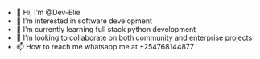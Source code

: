 - 👋 Hi, I’m @Dev-Elie
- 👀 I’m interested in software development
- 🌱 I’m currently learning full stack python development
- 💞️ I’m looking to collaborate on both community and enterprise projects
- 📫 How to reach me whatsapp me at +254768144877

<!---
Dev-Elie/Dev-Elie is a ✨ special ✨ repository because its `README.md` (this file) appears on your GitHub profile.
You can click the Preview link to take a look at your changes.
--->
